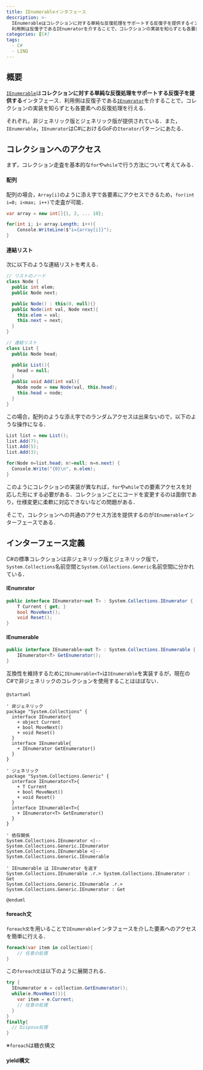 ```yaml
---
title: IEnumerableインタフェース
description: >-
  IEnumerableはコレクションに対する単純な反復処理をサポートする反復子を提供するインタフェース．
  利用側は反復子であるIEnumratorを介することで，コレクションの実装を知らずとも各要素への反復処理を行える．
categories: [C#]
tags:
  - C#
  - LINQ
---
```



## 概要

[`IEnumerable`][IEnumerable]は**コレクションに対する単純な反復処理をサポートする反復子を提供する**インタフェース．利用側は反復子である[`IEnumrator`][IEnumerator]を介することで，コレクションの実装を知らずとも各要素への反復処理を行える．

それぞれ，非ジェネリック版とジェネリック版が提供されている．また，`IEnumerable`，`IEnumrator`はC#におけるGoFの`Iterator`パターンにあたる．


## コレクションへのアクセス

まず，コレクション走査を基本的な`for`や`while`で行う方法について考えてみる．

#### 配列
配列の場合，`Array[i]`のように添え字で各要素にアクセスできるため，`for(int i=0; i<max; i++)`で走査が可能．

```cs
var array = new int[]{1, 2, ... 10};

for(int i; i< array.Length; i++){
    Console.WriteLine($"i={array[i]}");
}
```

#### 連結リスト

次に以下のような連結リストを考える．
```cs
// リストのノード
class Node {
  public int elem;
  public Node next;

  public Node() : this(0, null){}
  public Node(int val, Node next){
    this.elem = val;
    this.next = next;
  }
}

// 連結リスト
class List {
  public Node head;

  public List(){
    head = null;
  }
  public void Add(int val){
    Node node = new Node(val, this.head);
    this.head = node;
  }
}
```

この場合，配列のような添え字でのランダムアクセスは出来ないので，以下のような操作になる．
```cs
List list = new List();
list.Add(7);
list.Add(5);
list.Add(3);

for(Node n=list.head; n!=null; n=n.next) {
  Console.Write("{0}\n", n.elem);
}
```

このようにコレクションの実装が異なれば，`for`や`while`での要素アクセスを対応した形にする必要がある．コレクションごとにコードを変更するのは面倒であり，仕様変更に柔軟に対応できないなどの問題がある．

そこで，コレクションへの共通のアクセス方法を提供するのが`IEnumerable`インターフェースである．


## インターフェース定義

C#の標準コレクションは非ジェネリック版とジェネリック版で，`System.Collections`名前空間と`System.Collections.Generic`名前空間に分かれている．

#### IEnumrator<T>

```cs
public interface IEnumerator<out T> : System.Collections.IEnumrator {
    T Current { get; }
    bool MoveNext();
    void Reset();
}
```

#### IEnumerable<T>

```cs
public interface IEnumerable<out T> : System.Collections.IEnumerable {
    IEnumerator<T> GetEnumerator();
}
```

互換性を維持するために`IEnumerable<T>`は`IEnumerable`を実装するが，現在のC#で非ジェネリックのコレクションを使用することはほぼない．

#### 

```puml
@startuml

' 非ジェネリック 
package "System.Collections" {
  interface IEnumerator{
    + object Current
    + bool MoveNext()
    + void Reset()
  }
  interface IEnumerable{
    + IEnumerator GetEnumerator()
  }
}

' ジェネリック 
package "System.Collections.Generic" {
  interface IEnumerator<T>{
    + T Current
    + bool MoveNext()
    + void Reset()
  }
  interface IEnumerable<T>{
    + IEnumerator<T> GetEnumerator()
  }
}

' 依存関係
System.Collections.IEnumerator <|-- System.Collections.Generic.IEnumerator
System.Collections.IEnumerable <|-- System.Collections.Generic.IEnumerable

' IEnumerable は IEnumerator を返す
System.Collections.IEnumerable .r.> System.Collections.IEnumerator : Get
System.Collections.Generic.IEnumerable .r.> System.Collections.Generic.IEnumerator : Get

@enduml
```


#### foreach文

`foreach文`を用いることで`IEnumerable`インタフェースを介した要素へのアクセスを簡単に行える．

```cs
foreach(var item in collection){
    // 任意の処理
}
```

この`foreach文`は以下のように展開される．
```cs
try {
  IEnumerator e = collection.GetEnumerator();
  while(e.MoveNext()){
    var item = e.Current;
    // 任意の処理
  }
}
finally{
  // Dispose処理
}
```

※`foreach`は糖衣構文


#### yield構文


<!-- リンク -->
[IEnumerable]:https://learn.microsoft.com/ja-jp/dotnet/api/system.collections.ienumerable?view=net-9.0
[IEnumerator]:https://learn.microsoft.com/ja-jp/dotnet/api/system.collections.ienumerator?view=net-9.0

[IEnumerable<T>]: https://learn.microsoft.com/ja-jp/dotnet/api/system.collections.generic.ienumerable-1?view=net-8.0
[IEnumerator<T>]: https://learn.microsoft.com/ja-jp/dotnet/api/system.collections.generic.ienumerator-1?view=net-8.0


[System.Collections名前空間]: https://learn.microsoft.com/ja-jp/dotnet/api/system.collections?view=net-6.0
[System.Collections.Generic名前空間]: https://learn.microsoft.com/ja-jp/dotnet/api/system.collections.generic?view=net-9.0
